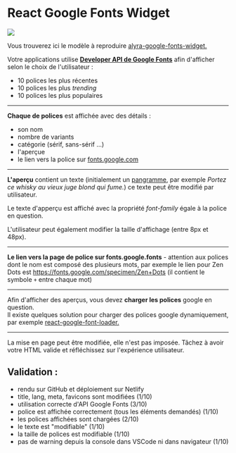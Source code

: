 # React Google Fonts Widget

![](https://assets.codepen.io/4515922/pangramme_1.jpg)

Vous trouverez ici le modèle à reproduire [alyra-google-fonts-widget.](https://alyra-google-fonts-widget.netlify.app/)

Votre applications utilise [**Developer API de Google Fonts**](https://developers.google.com/fonts/docs/developer_api) afin d'afficher selon le choix de l'utilisateur :

- 10 polices les plus récentes
- 10 polices les plus _trending_
- 10 polices les plus populaires

---

**Chaque de polices** est affichée avec des détails :
 
   - son nom 
   - nombre de variants
   - catégorie (sérif, sans-sérif ...)
   - l'aperçue 
   - le lien vers la police sur [fonts.google.com](https://fonts.google.com)
   
---

**L'aperçu** contient un texte (initialement un [pangramme](https://fr.wikipedia.org/wiki/Pangramme), par exemple _Portez ce whisky au vieux juge blond qui fume._) ce texte peut être modifié par utilisateur.

Le texte d'apperçu est affiché avec la propriété _font-family_ égale à la police en question.

L'utilisateur peut également modifier la taille d'affichage (entre 8px et 48px).

---

**Le lien vers la page de police sur fonts.google.fonts** - attention aux polices dont le nom est composé des plusieurs mots,
par exemple le lien pour Zen Dots est https://fonts.google.com/specimen/Zen+Dots (il contient le symbole `+` entre chaque mot)

---

Afin d'afficher des aperçus, vous devez **charger les polices** google en question.  
Il existe quelques solution pour charger des polices google dynamiquement, par exemple [react-google-font-loader.](https://github.com/jakewtaylor/react-google-font-loader)

---

La mise en page peut être modifiée, elle n'est pas imposée. Tâchez à avoir votre HTML valide et réfléchissez sur l'expérience utilisateur.

## Validation :

- rendu sur GitHub et déploiement sur Netlify
- title, lang, meta, favicons sont modifiées (1/10)
- utilisation correcte d'API Google Fonts (3/10)
- police est affichée correctement (tous les éléments demandés) (1/10)
- les polices affichées sont chargées (2/10)
- le texte est "modifiable" (1/10)
- la taille de polices est modifiable (1/10)
- pas de warning depuis la console dans VSCode ni dans navigateur (1/10)
